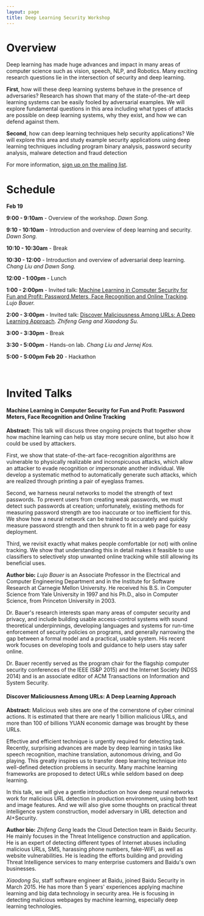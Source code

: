 ```yaml
---
layout: page
title: Deep Learning Security Workshop
---
```


# Overview

Deep learning has made huge advances and impact in many
areas of computer science such as vision, speech, NLP, and
Robotics. Many exciting research questions lie in the
intersection of security and deep learning.

**First**, how will these deep learning systems behave in the
presence of adversaries? Research has shown that many of the
state-of-the-art deep learning systems can be easily fooled by
adversarial examples. We will explore fundamental questions in
this area including what types of attacks are possible on deep
learning systems, why they exist, and how we can defend
against them.

**Second**, how can deep learning techniques help security
applications? We will explore this area and study example
security applications using deep learning techniques including
program binary analysis, password security analysis, malware
detection and fraud detection

For more information, [sign up on the mailing list](https://groups.google.com/d/forum/deep-learning-security).

# Schedule

**Feb 19**

**9:00 - 9:10am** - Overview of the workshop. *Dawn Song.*

**9:10 - 10:10am** - Introduction and overview of deep learning and security. *Dawn Song.*

**10:10 - 10:30am** - Break

**10:30 - 12:00** - Introduction and overview of adversarial deep learning. *Chang Liu and Dawn Song.*

**12:00 - 1:00pm** - Lunch

**1:00 - 2:00pm** - Invited talk: [Machine Learning in Computer Security for Fun and Profit: Password Meters, Face Recognition and Online Tracking](#machine-learning-in-computer-security-for-fun-and-profit-password-meters-face-recognition-and-online-tracking). *Lujo Bauer.*

**2:00 - 3:00pm** - Invited talk: [Discover Maliciousness Among URLs: A Deep Learning Approach](#discover-maliciousness-among-urls-a-deep-learning-approach). *Zhifeng Geng and Xiaodong Su.*

**3:00 - 3:30pm** - Break

**3:30 - 5:00pm** - Hands-on lab. *Chang Liu and Jernej Kos.*

**5:00 - 5:00pm Feb 20** - Hackathon

<br/>

# Invited Talks

#### Machine Learning in Computer Security for Fun and Profit: Password Meters, Face Recognition and Online Tracking

**Abstract:** This talk will discuss three ongoing projects that together show how
machine learning can help us stay more secure online, but also how it
could be used by attackers.

First, we show that state-of-the-art face-recognition algorithms
are vulnerable to physically realizable and inconspicuous attacks,
which allow an attacker to evade recognition or impersonate another
individual.  We develop a systematic method to automatically generate
such attacks, which are realized through printing a pair of eyeglass
frames.

Second, we harness neural networks to model the strength of text
passwords. To prevent users from creating weak passwords, we must
detect such passwords at creation; unfortunately, existing methods for
measuring password strength are too inaccurate or too inefficient for
this. We show how a neural network can be trained to accurately and
quickly measure password strength and then shrunk to fit in a web page
for easy deployment.

Third, we revisit exactly what makes people comfortable (or not) with
online tracking. We show that understanding this in detail makes it
feasible to use classifiers to selectively stop unwanted online
tracking while still allowing its beneficial uses.

**Author bio:** *Lujo Bauer* is an Associate Professor in the Electrical and
Computer Engineering Department and in the Institute for Software Research at
Carnegie Mellon University. He received his B.S. in Computer Science from Yale
University in 1997 and his Ph.D., also in Computer Science, from Princeton
University in 2003.

Dr. Bauer's research interests span many areas of computer security and privacy,
and include building usable access-control systems with sound theoretical underpinnings,
developing languages and systems for run-time enforcement of security policies on
programs, and generally narrowing the gap between a formal model and a practical,
usable system. His recent work focuses on developing tools and guidance to help users
stay safer online.

Dr. Bauer recently served as the program chair for the flagship computer security
conferences of the IEEE (S&P 2015) and the Internet Society (NDSS 2014) and is an
associate editor of ACM Transactions on Information and System Security.

#### Discover Maliciousness Among URLs: A Deep Learning Approach

**Abstract:** Malicious web sites are one of the cornerstone of cyber criminal actions.
It is estimated that there are nearly 1 billion malicious URLs, and more than 100 of
billions YUAN economic damage was brought by these URLs.

Effective and efficient technique is urgently required for detecting task. Recently,
surprising advances are made by deep learning in tasks like speech recognition, machine
translation, autonomous driving, and Go playing. This greatly inspires us to transfer
deep learning technique into well-defined detection problems in security. Many machine
learning frameworks are proposed to detect URLs while seldom based on deep learning.

In this talk, we will give a gentle introduction on how deep neural networks work for
malicious URL detection in production environment, using both text and image features.
And we will also give some thoughts on practical threat intelligence system construction,
model adversary in URL detection and AI+Security. 

**Author bio:** *Zhifeng Geng* leads the Cloud Detection team in Baidu Security. He mainly
focuses in the Threat Intelligence construction and application. He is an expert of
detecting different types of Internet abuses including malicious URLs, SMS, harassing
phone numbers, fake-WiFi, as well as website vulnerabilities. He is leading the efforts
building and providing Threat Intelligence services to many enterprise customers and
Baidu's own businesses.
 
*Xiaodong Su*, staff software engineer at Baidu, joined Baidu Security in March 2015. He has
more than 5 years' experiences applying machine learning and big data technology in
security area. He is focusing in detecting malicious webpages by machine learning,
especially deep learning technologies.

